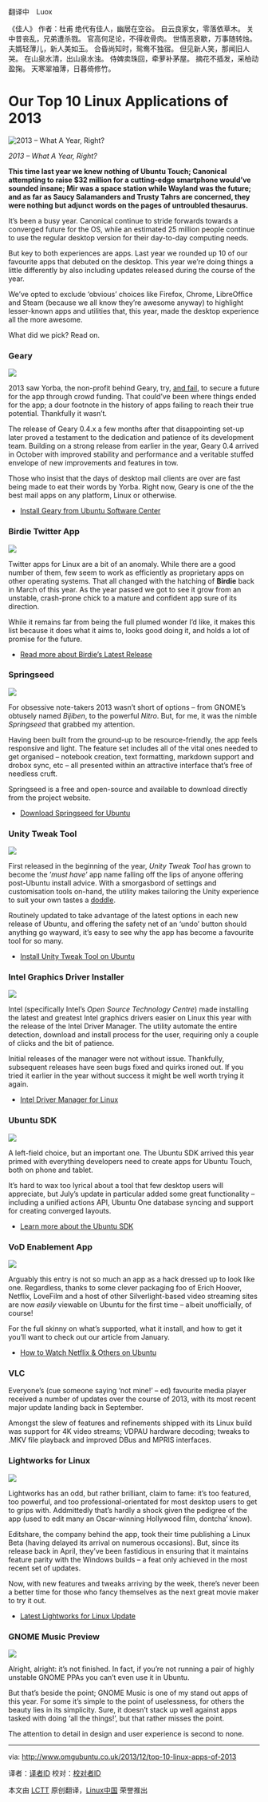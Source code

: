 翻译中　Luox            


《佳人》
作者：杜甫
绝代有佳人，幽居在空谷。
自云良家女，零落依草木。
关中昔丧乱，兄弟遭杀戮。
官高何足论，不得收骨肉。
世情恶衰歇，万事随转烛。
夫婿轻薄儿，新人美如玉。
合昏尚知时，鸳鸯不独宿。
但见新人笑，那闻旧人哭。
在山泉水清，出山泉水浊。
侍婢卖珠回，牵萝补茅屋。
摘花不插发，采柏动盈掬。
天寒翠袖薄，日暮倚修竹。

Our Top 10 Linux Applications of 2013
================================================================================
![2013 – What A Year, Right?](http://www.omgubuntu.co.uk/wp-content/uploads/2013/12/apps1.jpg)

*2013 – What A Year, Right?*

**This time last year we knew nothing of Ubuntu Touch; Canonical attempting to raise $32 million for a cutting-edge smartphone would’ve sounded insane; Mir was a space station while Wayland was the future; and as far as Saucy Salamanders and Trusty Tahrs are concerned, they were nothing but adjunct words on the pages of untroubled thesaurus.**

It’s been a busy year. Canonical continue to stride forwards towards a converged future for the OS, while an estimated 25 million people continue to use the regular desktop version for their day-to-day computing needs.

But key to both experiences are apps. Last year we rounded up 10 of our favourite apps that debuted on the desktop. This year we’re doing things a little differently by also including updates released during the course of the year.

We’ve opted to exclude ‘obvious’ choices like Firefox, Chrome, LibreOffice and Steam (because we all know they’re awesome anyway) to highlight lesser-known apps and utilities that, this year, made the desktop experience all the more awesome. 

What did we pick? Read on.

### Geary ###

![](http://www.omgubuntu.co.uk/wp-content/uploads/2013/10/Screen-Shot-2013-10-04-at-14.30.29.png)

2013 saw Yorba, the non-profit behind Geary, try, [and fail][1], to secure a future for the app through crowd funding. That could’ve been where things ended for the app; a dour footnote in the history of apps failing to reach their true potential. Thankfully it wasn’t.

The release of Geary 0.4.x a few months after that disappointing set-up later proved a testament to the dedication and patience of its development team. Building on a strong release from earlier in the year, Geary 0.4 arrived in October with improved stability and performance and a veritable stuffed envelope of new improvements and features in tow.

Those who insist that the days of desktop mail clients are over are fast being made to eat their words by Yorba. Right now, Geary is one of the the best mail apps on any platform, Linux or otherwise.

- [Install Geary from Ubuntu Software Center][2]

### Birdie Twitter App ###

![](http://www.omgubuntu.co.uk/wp-content/uploads/2013/07/Screen-Shot-2013-07-11-at-10.51.jpg)

Twitter apps for Linux are a bit of an anomaly. While there are a good number of them, few seem to work as efficiently as proprietary apps on other operating systems. That all changed with the hatching of **Birdie** back in March of this year. As the year passed we got to see it grow from an unstable, crash-prone chick to a mature and confident app sure of its direction.

While it remains far from being the full plumed wonder I’d like, it makes this list because it does what it aims to, looks good doing it, and holds a lot of promise for the future.

- [Read more about Birdie’s Latest Release][3]

### Springseed ###

![](http://www.omgubuntu.co.uk/wp-content/uploads/2013/07/springseed.jpg)

For obsessive note-takers 2013 wasn’t short of options – from GNOME’s obtusely named *Bijiben*, to the powerful *Nitro*. But, for me, it was the nimble *Springseed* that grabbed my attention.

Having been built from the ground-up to be resource-friendly, the app feels responsive and light. The feature set includes all of the vital ones needed to get organised – notebook creation, text formatting, markdown support and drobox sync, etc – all presented within an attractive interface that’s free of needless cruft.

Springseed is a free and open-source and available to download directly from the project website.

- [Download Springseed for Ubuntu][4]

### Unity Tweak Tool ###

![](http://www.omgubuntu.co.uk/wp-content/uploads/2013/03/Unity-Tweak-Tool.png)

First released in the beginning of the year, *Unity Tweak Tool* has grown to become the ’*must have*’ app name falling off the lips of anyone offering post-Ubuntu install advice. With a smorgasbord of settings and customisation tools on-hand, the utility makes tailoring the Unity experience to suit your own tastes a [doddle][5]. 

Routinely updated to take advantage of the latest options in each new release of Ubuntu, and offering the safety net of an ‘undo’ button should anything go wayward, it’s easy to see why the app has become a favourite tool for so many.

- [Install Unity Tweak Tool on Ubuntu][6]

### Intel Graphics Driver Installer ###

![](http://www.omgubuntu.co.uk/wp-content/uploads/2013/04/intelgraphicsdriverinstaller.png)

Intel (specifically Intel’s *Open Source Technology Centre*) made installing the latest and greatest Intel graphics drivers easier on Linux this year with the release of the Intel Driver Manager. The utility automate the entire detection, download and install process for the user, requiring only a couple of clicks and the bit of patience.

Initial releases of the manager were not without issue. Thankfully, subsequent releases have seen bugs fixed and quirks ironed out. If you tried it earlier in the year without success it might be well worth trying it again.

- [Intel Driver Manager for Linux][7]

### Ubuntu SDK ###

![](http://www.omgubuntu.co.uk/wp-content/uploads/2013/07/sdk.jpg)

A left-field choice, but an important one. The Ubuntu SDK arrived this year primed with everything developers need to create apps for Ubuntu Touch, both on phone and tablet.

It’s hard to wax too lyrical about a tool that few desktop users will appreciate, but July’s update in particular added some great functionality – including a unified actions API, Ubuntu One database syncing and support for creating converged layouts.

- [Learn more about the Ubuntu SDK][8]

### VoD Enablement App ###

![](http://www.omgubuntu.co.uk/wp-content/uploads/2013/01/netflix.jpg)

Arguably this entry is not so much an app as a hack dressed up to look like one. Regardless, thanks to some clever packaging foo of Erich Hoover, Netflix, LoveFilm and a host of other Silverlight-based video streaming sites are now *easily* viewable on Ubuntu for the first time – albeit unofficially, of course!

For the full skinny on what’s supported, what it install, and how to get it you’ll want to check out our article from January.

- [How to Watch Netflix & Others on Ubuntu][9]

### VLC ###

Everyone’s (cue someone saying ‘not mine!’ – ed) favourite media player received a number of updates over the course of 2013, with its most recent major update landing back in September.

Amongst the slew of features and refinements shipped with its Linux build was support for 4K video streams; VDPAU hardware decoding; tweaks to .MKV file playback and improved DBus and MPRIS interfaces.

### Lightworks for Linux ###

![](http://www.omgubuntu.co.uk/wp-content/uploads/2012/02/lightworks.jpg)

Lightworks has an odd, but rather brilliant, claim to fame: it’s too featured, too powerful, and too professional-orientated for most desktop users to get to grips with. Addmittedly that’s hardly a shock given the pedigree of the app (used to edit many an Oscar-winning Hollywood film, dontcha’ know).

Editshare, the company behind the app, took their time publishing a Linux Beta (having delayed its arrival on numerous occasions). But, since its release back in April, they’ve been fastidious in ensuring that it maintains feature parity with the Windows builds – a feat only achieved in the most recent set of updates.

Now, with new features and tweaks arriving by the week, there’s never been a better time for those who fancy themselves as the next great movie maker to try it out.

- [Latest Lightworks for Linux Update][10]

### GNOME Music Preview ###

![](http://www.omgubuntu.co.uk/wp-content/uploads/2013/09/gnome-music.jpg)

Alright, alright: it’s not finished. In fact, if you’re not running a pair of highly unstable GNOME PPAs you can’t even use it in Ubuntu.

But that’s beside the point; GNOME Music is one of my stand out apps of this year. For some it’s simple to the point of uselessness, for others the beauty lies in its simplicity. Sure, it doesn’t stack up well against apps tasked with doing ‘all the things!’, but that rather misses the point.

The attention to detail in design and user experience is second to none.

--------------------------------------------------------------------------------

via: http://www.omgubuntu.co.uk/2013/12/top-10-linux-apps-of-2013

译者：[译者ID](https://github.com/译者ID) 校对：[校对者ID](https://github.com/校对者ID)

本文由 [LCTT](https://github.com/LCTT/TranslateProject) 原创翻译，[Linux中国](http://linux.cn/) 荣誉推出

[1]:http://www.omgubuntu.co.uk/2013/04/geary-fundraiser-fails-at-half-way-mark
[2]:apt:geary
[3]:http://www.omgubuntu.co.uk/2013/07/birdie-twitter-app-updates-with-conversations
[4]:http://getspringseed.com/
[5]:http://www.thefreedictionary.com/doddle
[6]:apt://unity-tweak-tool
[7]:https://01.org/linuxgraphics/downloads/2013/intelr-graphics-installer-1.0.2-linux
[8]:http://developer.ubuntu.com/apps/create/get-the-sdk/
[9]:http://www.omgubuntu.co.uk/2013/01/how-to-watch-lovefilm-redbox-instant-or-netflix-on-ubuntu
[10]:http://www.omgubuntu.co.uk/2013/11/lightworks-for-linux-beta-updated
